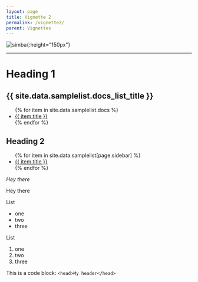 ```yaml
---
layout: page
title: Vignette 2
permalink: /vignette2/
parent: Vignettes
---
```


![simba](/images/logo.png){:height="150px"}
<hr>

# Heading 1

<h2>{{ site.data.samplelist.docs_list_title }}</h2>
<ul>
   {% for item in site.data.samplelist.docs %}
      <li><a href="{{ item.url }}">{{ item.title }}</a></li>
   {% endfor %}
</ul>

## Heading 2

<ul>
    {% for item in site.data.samplelist[page.sidebar] %}
      <li><a href="{{ item.url }}">{{ item.title }}</a></li>
    {% endfor %}
</ul>

*Hey there*

Hey there

List
- one
- two
- three

List
1. one
2. two
3. three


This is a code block:
`<head>My header</head>`
